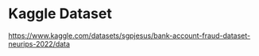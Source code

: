 # Kaggle Dataset
https://www.kaggle.com/datasets/sgpjesus/bank-account-fraud-dataset-neurips-2022/data
